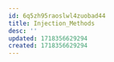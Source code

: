 ```yaml
---
id: 6q5zh95raoslwl4zuobad44
title: Injection_Methods
desc: ''
updated: 1718356629294
created: 1718356629294
---
```


